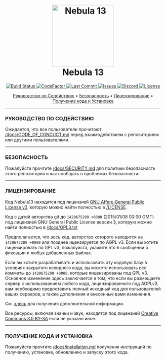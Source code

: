 <h1 align="center">
  <br>
  <a href="https://github.com/NebulaSS13/Nebula"><img src="https://avatars1.githubusercontent.com/u/61128341" alt="Nebula 13" width="200"></a>
  <br>
  Nebula 13
  <br>
</h1>

<p align="center">
  <a href="https://github.com/Project-Starlight/Nebula">
    <img src="https://github.com/Project-Starlight/Nebula/workflows/Run%20Tests/badge.svg"
         alt="Build Status">
  </a>
  <a href="https://www.codefactor.io/repository/github/Project-Starlight/Nebula">
    <img src="https://www.codefactor.io/repository/github/Project-Starlight/Nebula/badge"
         alt="CodeFactor">
  </a>
  <a href="https://github.com/Project-Starlight/Nebula/commits/dev">
    <img src="https://img.shields.io/github/last-commit/Project-Starlight/Nebula"
         alt="Last Commit">
  </a>
  <a href="https://github.com/Project-Starlight/Nebula/issues">
    <img src="https://img.shields.io/github/issues/Project-Starlight/Nebula"
         alt="Issues">
  </a>
  <a href="https://discord.gg/MZDPfeqUKY">
    <img src="https://img.shields.io/discord/684286008384159766?style=plastic"
         alt="Discord">
  </a>
  <a href="https://github.com/Project-Starlight/Nebula/blob/dev/LICENSE">
    <img src="https://img.shields.io/github/license/Project-Starlight/Nebula"
         alt="License">
  </a>
</p>

<p align="center">
  <a href="#руководство-по-содействию">Руководство по Содействию</a> •
  <a href="#безопасность">Безопасность</a> •
  <a href="#лицензирование">Лицензирование</a> •
  <a href="#получение-кода-и-установка">Получение кода и Установка</a>
</p>

---

### РУКОВОДСТВО ПО СОДЕЙСТВИЮ

Ожидается, что все пользователи прочитают [/docs/CODE_OF_CONDUCT.md](/docs/CODE_OF_CONDUCT.md) перед взаимодействием с репозиторием или другими пользователями.

---

### БЕЗОПАСНОСТЬ

Пожалуйста прочтите [/docs/SECURITY.md](/docs/SECURITY.md) для политики безопасности этого репозитория и как сообщать о проблемах безопасности.

---

### ЛИЦЕНЗИРОВАНИЕ

Код Nebula13 находится под лицензией [GNU Affero General Public License v3](http://www.gnu.org/licenses/agpl.html), которую можно найти полностью в [/LICENSE](/LICENSE).

Код с датой авторства git до `1420675200 +0000` (2015/01/08 00:00 GMT) под лицензией GNU General Public License версии 3, которую можно найти полностью в [/docs/GPL3.txt](/docs/GPL3.txt)

Предполагается, что весь код, авторство которого находится на `1420675200 +0000` или позднее ицензируется по AGPL v3. Если вы хотите лицензировать по GPL v3, пожалуйста, укажите это в сообщении о фиксации и любых добавленных файлах.

Если вы хотите разрабатывать и использовать эту кодовую базу в условиях закрытого исходного кода, вы можете использовать все коммиты до `1420675200 +0000`, которые лицензированы под GPL v3. Основное изменение здесь заключается в том, что если вы размещаете сервер с использованием любого кода, лицензированного под AGPLv3, вам необходимо предоставить полный исходный код для пользователей ваших серверов, а также дополнения и внесенные вами изменения.

См. [здесь](https://www.gnu.org/licenses/why-affero-gpl.html) для получения дополнительной информации.

Все ресурсы, включая значки и звук, находятся под лицензией [Creative Commons 3.0 BY-SA](http://creativecommons.org/licenses/by-sa/3.0/) если не указано иное.

---

### ПОЛУЧЕНИЕ КОДА И УСТАНОВКА

Пожалуйста прочтите [/docs/installation.md](/docs/installation.md) получения инструкций по получению, установке, обновлению и запуску этого кода.
